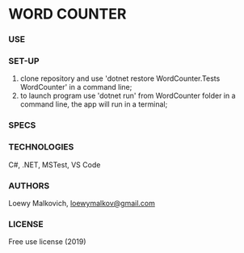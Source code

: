 # WORD COUNTER

### USE



### SET-UP

1. clone repository and use 'dotnet restore WordCounter.Tests WordCounter' in a command line;
2. to launch program use 'dotnet run' from WordCounter folder in a command line, the app will run in a terminal;

### SPECS

### TECHNOLOGIES

C#, .NET, MSTest, VS Code

### AUTHORS

Loewy Malkovich, loewymalkov@gmail.com

### LICENSE

Free use license (2019)